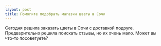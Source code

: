 ```yaml
---
layout: post 
title: Помогите подобрать магазин цветы в Сочи
--- 
```

Сегодня решила заказать цветы в Сочи с доставкой подруге. Предварительно решила поискать отзывы, но их очень мало. Может вы что-то посоветуете?
